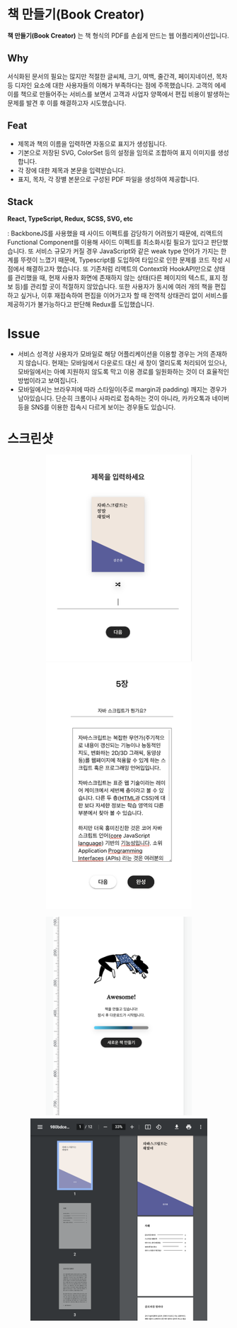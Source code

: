 # 책 만들기(Book Creator)

**책 만들기(Book Creator)** 는 책 형식의 PDF를 손쉽게 만드는 웹 어플리케이션입니다. 

## Why
서식화된 문서의 필요는 많지만 적절한 글씨체, 크기, 여백, 줄간격, 페이지네이션, 목차 등 디자인 요소에 대한 사용자들의 이해가 부족하다는 점에 주목했습니다. 고객의 에세이를 책으로 만들어주는 서비스를 보면서 고객과 사업자 양쪽에서 편집 비용이 발생하는 문제를 발견 후 이를 해결하고자 시도했습니다.

## Feat
- 제목과 책의 이름을 입력하면 자동으로 표지가 생성됩니다.
- 기본으로 저장된 SVG, ColorSet 등의 설정을 임의로 조합하여 표지 이미지를 생성합니다.
- 각 장에 대한 제목과 본문을 입력받습니다.
- 표지, 목차, 각 장별 본문으로 구성된 PDF 파일을 생성하여 제공합니다.

## Stack
**React, TypeScript, Redux, SCSS, SVG, etc**

: BackboneJS를 사용했을 때 사이드 이펙트를 감당하기 어려웠기 때문에, 리액트의 Functional Component를 이용해 사이드 이펙트를 최소화시킬 필요가 있다고 판단했습니다. 또 서비스 규모가 커질 경우 JavaScript와 같은 weak type 언어가 가지는 한계를 뚜렷이 느꼈기 때문에, Typescript를 도입하여 타입으로 인한 문제를 코드 작성 시점에서 해결하고자 했습니다. 또 기존처럼 리액트의 Context와 HookAPI만으로 상태를 관리했을 때, 현재 사용자 화면에 존재하지 않는 상태(다른 페이지의 텍스트, 표지 정보 등)를 관리할 곳이 적절하지 않았습니다. 또한 사용자가 동시에 여러 개의 책을 편집하고 싶거나, 이후 재접속하여 편집을 이어가고자 할 때 전역적 상태관리 없이 서비스를 제공하기가 불가능하다고 판단해 Redux를 도입했습니다.

# Issue
- 서비스 성격상 사용자가 모바일로 해당 어플리케이션을 이용할 경우는 거의 존재하지 않습니다. 현재는 모바일에서 다운로드 대신 새 창이 열리도록 처리되어 있으나, 모바일에서는 아예 지원하지 않도록 막고 이용 경로를 일원화하는 것이 더 효율적인 방법이라고 보여집니다.
- 모바일에서는 브라우저에 따라 스타일이(주로 margin과 padding) 깨지는 경우가 남아있습니다. 단순히 크롬이나 사파리로 접속하는 것이 아니라, 카카오톡과 네이버 등을 SNS를 이용한 접속시 다르게 보이는 경우들도 있습니다.

# 스크린샷

<p align="center">
  <img src="/public/readme/create-book1.png" alt="표지 생성 화면" width="330">
  <img src="/public/readme/create-book2.png" alt="본문 입력 화면" width="330">
</p>
<p align="center">
  <img src="/public/readme/create-book3.png" alt="대기 화면" width="330">
  <img src="/public/readme/create-book4.png" alt="결과 화면" width="400">
</p>

